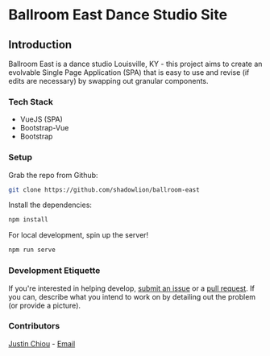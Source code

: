 # Ballroom East Dance Studio Site

## Introduction

Ballroom East is a dance studio Louisville, KY - this project aims to create an evolvable Single Page Application (SPA) that is easy to use and revise (if edits are necessary) by swapping out granular components.

### Tech Stack

- VueJS (SPA)
- Bootstrap-Vue
- Bootstrap

### Setup

Grab the repo from Github:

```bash
git clone https://github.com/shadowlion/ballroom-east
```

Install the dependencies:

```bash
npm install
```

For local development, spin up the server!

```bash
npm run serve
```

### Development Etiquette

If you're interested in helping develop, [submit an issue](https://github.com/shadowlion/ballroom-east/issues) or a [pull request](https://github.com/shadowlion/ballroom-east/pulls). If you can, describe what you intend to work on by detailing out the problem (or provide a picture).

### Contributors

[Justin Chiou](https://github.com/shadowlion) - [Email](mailto:chiou.kai@gmail.com)
